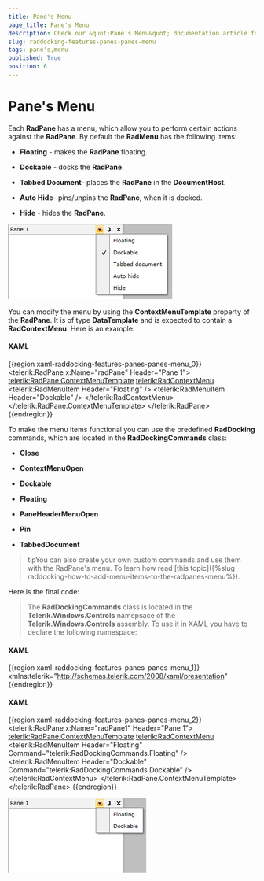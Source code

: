 ```yaml
---
title: Pane's Menu
page_title: Pane's Menu
description: Check our &quot;Pane's Menu&quot; documentation article for the RadDocking WPF control.
slug: raddocking-features-panes-panes-menu
tags: pane's,menu
published: True
position: 6
---
```


# Pane's Menu

Each __RadPane__ has a menu, which allow you to perform certain actions against the __RadPane__. By default the __RadMenu__ has the following items:

* __Floating__ - makes the __RadPane__ floating.

* __Dockable__ - docks the __RadPane__.

* __Tabbed Document__- places the __RadPane__ in the __DocumentHost__.

* __Auto Hide__- pins/unpins the __RadPane__, when it is docked.

* __Hide__ - hides the __RadPane__.

![](images/RadDocking_Features_Panes_Pane_Menu_01.png)

You can modify the menu by using the __ContextMenuTemplate__ property of the __RadPane__. It is of type __DataTemplate__ and is expected to contain a __RadContextMenu__. Here is an example:

#### __XAML__

{{region xaml-raddocking-features-panes-panes-menu_0}}
	<telerik:RadPane x:Name="radPane"
	             Header="Pane 1">
	    <telerik:RadPane.ContextMenuTemplate>
	        <DataTemplate>
	            <telerik:RadContextMenu>
	                <telerik:RadMenuItem Header="Floating" />
	                <telerik:RadMenuItem Header="Dockable" />
	            </telerik:RadContextMenu>
	        </DataTemplate>
	    </telerik:RadPane.ContextMenuTemplate>
	</telerik:RadPane>
{{endregion}}

To make the menu items functional you can use the predefined __RadDocking__ commands, which are located in the __RadDockingCommands__ class:

* __Close__

* __ContextMenuOpen__

* __Dockable__

* __Floating__

* __PaneHeaderMenuOpen__

* __Pin__

* __TabbedDocument__

>tipYou can also create your own custom commands and use them with the RadPane's menu. To learn how read [this topic]({%slug raddocking-how-to-add-menu-items-to-the-radpanes-menu%}).

Here is the final code:

>The __RadDockingCommands__ class is located in the __Telerik.Windows.Controls__ namepsace of the __Telerik.Windows.Controls__ assembly. To use it in XAML you have to declare the following namespace:

#### __XAML__

{{region xaml-raddocking-features-panes-panes-menu_1}}
	xmlns:telerik="http://schemas.telerik.com/2008/xaml/presentation"
{{endregion}}

#### __XAML__

{{region xaml-raddocking-features-panes-panes-menu_2}}
	<telerik:RadPane x:Name="radPane1"
	             Header="Pane 1">
	    <telerik:RadPane.ContextMenuTemplate>
	        <DataTemplate>
	            <telerik:RadContextMenu>
	                <telerik:RadMenuItem Header="Floating"
	                                       Command="telerik:RadDockingCommands.Floating" />
	                <telerik:RadMenuItem Header="Dockable"
	                                       Command="telerik:RadDockingCommands.Dockable" />
	            </telerik:RadContextMenu>
	        </DataTemplate>
	    </telerik:RadPane.ContextMenuTemplate>
	    <TextBlock Text="Some simple text here" />
	</telerik:RadPane>
{{endregion}}

![](images/RadDocking_Features_Panes_Pane_Menu_02.png)
